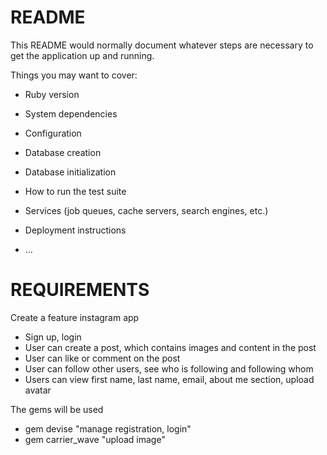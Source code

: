 # README

This README would normally document whatever steps are necessary to get the
application up and running.

Things you may want to cover:

* Ruby version

* System dependencies

* Configuration

* Database creation

* Database initialization

* How to run the test suite

* Services (job queues, cache servers, search engines, etc.)

* Deployment instructions

* ...

# REQUIREMENTS

Create a feature instagram app

* Sign up, login
* User can create a post, which contains images and content in the post
* User can like or comment on the post
* User can follow other users, see who is following and following whom
* Users can view first name, last name, email, about me section, upload avatar

The gems will be used

* gem devise "manage registration, login"
* gem carrier_wave "upload image"
